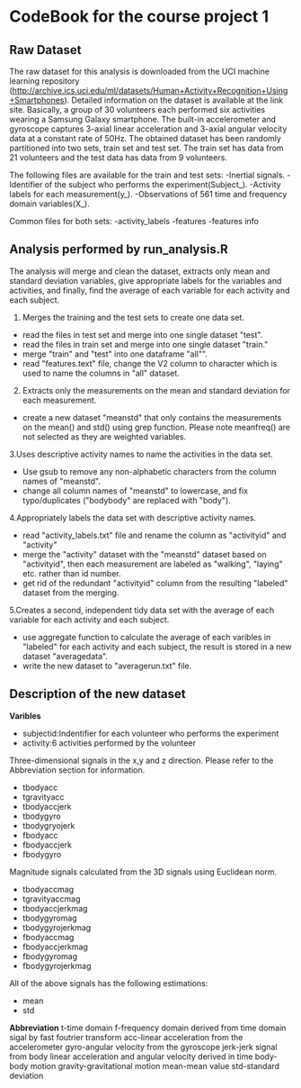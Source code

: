 # CodeBook for the course project 1

## Raw Dataset
The raw dataset for this analysis is downloaded from the UCI machine learning repository (http://archive.ics.uci.edu/ml/datasets/Human+Activity+Recognition+Using+Smartphones). Detailed information on the dataset is available at the link site. Basically, a group of 30 volunteers each performed six activities wearing a Samsung Galaxy smartphone. The built-in accelerometer and gyroscope captures 3-axial linear acceleration and 3-axial angular velocity data at a constant rate of 50Hz. The obtained dataset has been randomly partitioned into two sets, train set and test set. The train set has data from 21 volunteers and the test data has data from 9 volunteers. 

The following files are available for the train and test sets:
-Inertial signals.
-Identifier of the subject who performs the experiment(Subject_).
-Activity labels for each measurement(y_).
-Observations of 561 time and frequency domain variables(X_).

Common files for both sets:
-activity_labels
-features
-features info

## Analysis performed by run_analysis.R

The analysis will merge and clean the dataset, extracts only mean and standard deviation variables, give appropriate labels for the variables and activities, and finally, find the average of each variable for each activity and each subject.

1. Merges the training and the test sets to create one data set.
- read the files in test set and merge into one single dataset "test".
- read the files in train set and merge into one single dataset "train."
- merge "train" and "test" into one dataframe "all"".
- read "features.text" file, change the V2 column to character which is used to name the columns in "all" dataset.

2. Extracts only the measurements on the mean and standard deviation for each measurement. 
- create a new dataset "meanstd" that only contains the measurements on the mean() and std() using grep function. Please note meanfreq() are not selected as they are weighted variables.

3.Uses descriptive activity names to name the activities in the data set.
- Use gsub to remove any non-alphabetic characters from the column names of "meanstd".
- change all column names of "meanstd" to lowercase, and fix typo/duplicates ("bodybody" are replaced with "body").

4.Appropriately labels the data set with descriptive activity names. 
- read "activity_labels.txt" file and rename the column as "activityid" and "activity"
- merge the "activity" dataset with the "meanstd" dataset based on "activityid", then each measurement are labeled as "walking", "laying" etc. rather than id number.
- get rid of the redundant "activityid" column from the resulting "labeled" dataset from the merging.

5.Creates a second, independent tidy data set with the average of each variable for each activity and each subject. 
- use aggregate function to calculate the average of each varibles in "labeled" for each activity and each subject, the result is stored in a new dataset "averagedata".
- write the new dataset to "averagerun.txt" file.

## Description of the new dataset

**Varibles**

- subjectid:Indentifier for each volunteer who performs the experiment
- activity:6 activities performed by the volunteer 

Three-dimensional signals in the x,y and z direction. Please refer to the Abbreviation section for information.
- tbodyacc
- tgravityacc
- tbodyaccjerk
- tbodygyro
- tbodygryojerk
- fbodyacc
- fbodyaccjerk
- fbodygyro

Magnitude signals calculated from the 3D signals using Euclidean norm.
- tbodyaccmag
- tgravityaccmag
- tbodyaccjerkmag
- tbodygyromag
- tbodygyrojerkmag
- fbodyaccmag
- fbodyaccjerkmag
- fbodygyromag
- fbodygyrojerkmag

All of the above signals has the following estimations:
- mean
- std

**Abbreviation**
t-time domain
f-frequency domain derived from time domain sigal by fast foutrier transform
acc-linear acceleration from the accelerometer
gyro-angular velocity from the gyroscope
jerk-jerk signal from body linear acceleration and angular velocity derived in time
body-body motion
gravity-gravitational motion
mean-mean value
std-standard deviation
